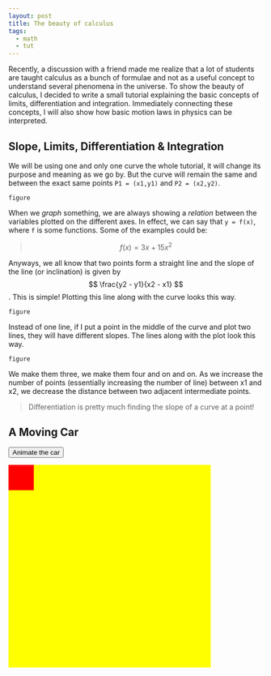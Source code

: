 ```yaml
---
layout: post
title: The beauty of calculus
tags:
  - math
  - tut
---
```


Recently, a discussion with a friend made me realize that a lot of students are
taught calculus as a bunch of formulae and not as a useful concept to understand
several phenomena in the universe. To show the beauty of calculus, I decided to
write a small tutorial explaining the basic concepts of limits, differentiation
and integration. Immediately connecting these concepts, I will also show how
basic motion laws in physics can be interpreted.

## Slope, Limits, Differentiation & Integration

We will be using one and only one curve the whole tutorial, it will change its
purpose and meaning as we go by. But the curve will remain the same and between
the exact same points `P1 = (x1,y1)` and `P2 = (x2,y2)`.

`figure`

When we *graph* something, we are always showing a *relation* between the variables
plotted on the different axes. In effect, we can say that `y = f(x)`, where `f`
is some functions. Some of the examples could be:

> $$ f(x) = 3x + 15x^2 $$

Anyways, we all know that two points form a straight line and the slope of the
line (or inclination) is given by $$ \frac{y2 - y1}{x2 - x1} $$. This is simple!
Plotting this line along with the curve looks this way. 

`figure`

Instead of one line, if I put a point in the middle of the curve and plot two
lines, they will have different slopes. The lines along with the plot look this
way.

`figure`

We make them three, we make them four and on and on. As we increase the number
of points (essentially increasing the number of line) between x1 and x2, we
decrease the distance between two adjacent intermediate points. 


> Differentiation is pretty much finding the slope of a curve at a point!

## A Moving Car
<style>
#myContainer {
  width: 400px;
  height: 400px;
  position: relative;
  background: yellow;
}
#myAnimation {
  width: 50px;
  height: 50px;
  position: absolute;
  background-color: red;
}
</style>

<p>
<button onclick="myMove()">Animate the car</button>
</p>

<div id ="myContainer">
<div id ="myAnimation"></div>
</div>

<script>
function myMove() {
  var elem = document.getElementById("myAnimation");
  var pos = 0;
  var id = setInterval(frame, 10);
  elem.style.left = 175;
  function frame() {
    if (pos == 350) {
      clearInterval(id);
    } else {
      pos++;
      elem.style.top = pos + 'px';
    }
  }
}
</script>
 
